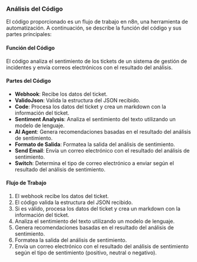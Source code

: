 ### Análisis del Código
El código proporcionado es un flujo de trabajo en n8n, una herramienta de automatización. A continuación, se describe la función del código y sus partes principales:

#### Función del Código
El código analiza el sentimiento de los tickets de un sistema de gestión de incidentes y envía correos electrónicos con el resultado del análisis.

#### Partes del Código
* **Webhook**: Recibe los datos del ticket.
* **ValidoJson**: Valida la estructura del JSON recibido.
* **Code**: Procesa los datos del ticket y crea un markdown con la información del ticket.
* **Sentiment Analysis**: Analiza el sentimiento del texto utilizando un modelo de lenguaje.
* **AI Agent**: Genera recomendaciones basadas en el resultado del análisis de sentimiento.
* **Formato de Salida**: Formatea la salida del análisis de sentimiento.
* **Send Email**: Envía un correo electrónico con el resultado del análisis de sentimiento.
* **Switch**: Determina el tipo de correo electrónico a enviar según el resultado del análisis de sentimiento.

#### Flujo de Trabajo
1. El webhook recibe los datos del ticket.
2. El código valida la estructura del JSON recibido.
3. Si es válido, procesa los datos del ticket y crea un markdown con la información del ticket.
4. Analiza el sentimiento del texto utilizando un modelo de lenguaje.
5. Genera recomendaciones basadas en el resultado del análisis de sentimiento.
6. Formatea la salida del análisis de sentimiento.
7. Envía un correo electrónico con el resultado del análisis de sentimiento según el tipo de sentimiento (positivo, neutral o negativo).